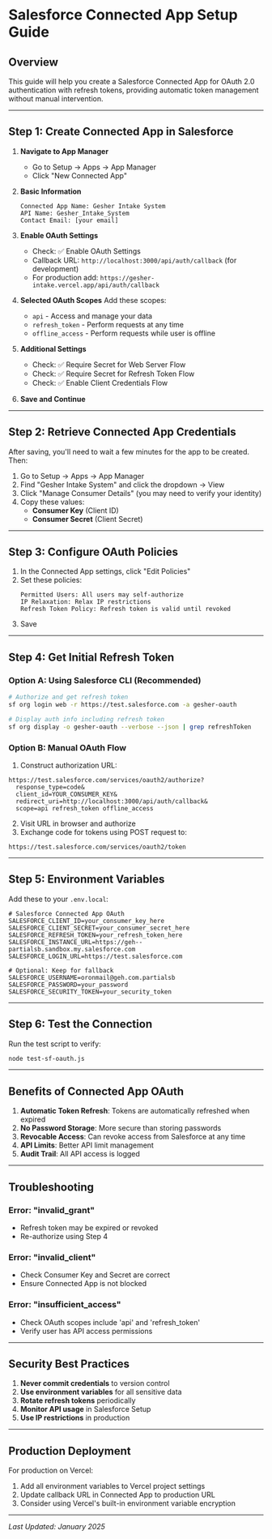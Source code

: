 # Salesforce Connected App Setup Guide

## Overview
This guide will help you create a Salesforce Connected App for OAuth 2.0 authentication with refresh tokens, providing automatic token management without manual intervention.

---

## Step 1: Create Connected App in Salesforce

1. **Navigate to App Manager**
   - Go to Setup → Apps → App Manager
   - Click "New Connected App"

2. **Basic Information**
   ```
   Connected App Name: Gesher Intake System
   API Name: Gesher_Intake_System
   Contact Email: [your email]
   ```

3. **Enable OAuth Settings**
   - Check: ✅ Enable OAuth Settings
   - Callback URL: `http://localhost:3000/api/auth/callback` (for development)
   - For production add: `https://gesher-intake.vercel.app/api/auth/callback`

4. **Selected OAuth Scopes**
   Add these scopes:
   - `api` - Access and manage your data
   - `refresh_token` - Perform requests at any time
   - `offline_access` - Perform requests while user is offline

5. **Additional Settings**
   - Check: ✅ Require Secret for Web Server Flow
   - Check: ✅ Require Secret for Refresh Token Flow
   - Check: ✅ Enable Client Credentials Flow

6. **Save and Continue**

---

## Step 2: Retrieve Connected App Credentials

After saving, you'll need to wait a few minutes for the app to be created. Then:

1. Go to Setup → Apps → App Manager
2. Find "Gesher Intake System" and click the dropdown → View
3. Click "Manage Consumer Details" (you may need to verify your identity)
4. Copy these values:
   - **Consumer Key** (Client ID)
   - **Consumer Secret** (Client Secret)

---

## Step 3: Configure OAuth Policies

1. In the Connected App settings, click "Edit Policies"
2. Set these policies:
   ```
   Permitted Users: All users may self-authorize
   IP Relaxation: Relax IP restrictions
   Refresh Token Policy: Refresh token is valid until revoked
   ```
3. Save

---

## Step 4: Get Initial Refresh Token

### Option A: Using Salesforce CLI (Recommended)
```bash
# Authorize and get refresh token
sf org login web -r https://test.salesforce.com -a gesher-oauth

# Display auth info including refresh token
sf org display -o gesher-oauth --verbose --json | grep refreshToken
```

### Option B: Manual OAuth Flow
1. Construct authorization URL:
```
https://test.salesforce.com/services/oauth2/authorize?
  response_type=code&
  client_id=YOUR_CONSUMER_KEY&
  redirect_uri=http://localhost:3000/api/auth/callback&
  scope=api refresh_token offline_access
```

2. Visit URL in browser and authorize
3. Exchange code for tokens using POST request to:
```
https://test.salesforce.com/services/oauth2/token
```

---

## Step 5: Environment Variables

Add these to your `.env.local`:

```env
# Salesforce Connected App OAuth
SALESFORCE_CLIENT_ID=your_consumer_key_here
SALESFORCE_CLIENT_SECRET=your_consumer_secret_here
SALESFORCE_REFRESH_TOKEN=your_refresh_token_here
SALESFORCE_INSTANCE_URL=https://geh--partialsb.sandbox.my.salesforce.com
SALESFORCE_LOGIN_URL=https://test.salesforce.com

# Optional: Keep for fallback
SALESFORCE_USERNAME=oronmail@geh.com.partialsb
SALESFORCE_PASSWORD=your_password
SALESFORCE_SECURITY_TOKEN=your_security_token
```

---

## Step 6: Test the Connection

Run the test script to verify:
```bash
node test-sf-oauth.js
```

---

## Benefits of Connected App OAuth

1. **Automatic Token Refresh**: Tokens are automatically refreshed when expired
2. **No Password Storage**: More secure than storing passwords
3. **Revocable Access**: Can revoke access from Salesforce at any time
4. **API Limits**: Better API limit management
5. **Audit Trail**: All API access is logged

---

## Troubleshooting

### Error: "invalid_grant"
- Refresh token may be expired or revoked
- Re-authorize using Step 4

### Error: "invalid_client"
- Check Consumer Key and Secret are correct
- Ensure Connected App is not blocked

### Error: "insufficient_access"
- Check OAuth scopes include 'api' and 'refresh_token'
- Verify user has API access permissions

---

## Security Best Practices

1. **Never commit credentials** to version control
2. **Use environment variables** for all sensitive data
3. **Rotate refresh tokens** periodically
4. **Monitor API usage** in Salesforce Setup
5. **Use IP restrictions** in production

---

## Production Deployment

For production on Vercel:
1. Add all environment variables to Vercel project settings
2. Update callback URL in Connected App to production URL
3. Consider using Vercel's built-in environment variable encryption

---

*Last Updated: January 2025*
